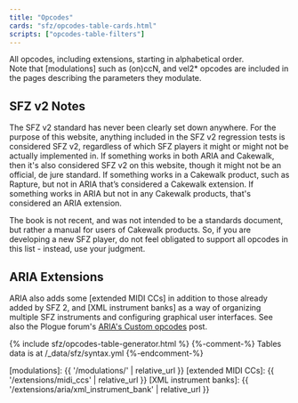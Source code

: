 ```yaml
---
title: "Opcodes"
cards: "sfz/opcodes-table-cards.html"
scripts: ["opcodes-table-filters"]
---
```

All opcodes, including extensions, starting in alphabetical order.\
Note that [modulations] such as (on)ccN, and vel2* opcodes are included
in the pages describing the parameters they modulate.

## SFZ v2 Notes

The SFZ v2 standard has never been clearly set down anywhere.
For the purpose of this website, anything included in the SFZ v2 regression
tests is considered SFZ v2, regardless of which SFZ players it might or might
not be actually implemented in. If something works in both ARIA and Cakewalk,
then it's also considered SFZ v2 on this website, though it might not be an
official, de jure standard. If something works in a Cakewalk product, such as
Rapture, but not in ARIA that’s considered a Cakewalk extension. If something
works in ARIA but not in any Cakewalk products, that's considered an ARIA extension.

The book is not recent, and was not intended to be a standards document, but rather
a manual for users of Cakewalk products. So, if you are developing a new SFZ player,
do not feel obligated to support all opcodes in this list - instead, use your judgment.

## ARIA Extensions

ARIA also adds some [extended MIDI CCs] in addition to those already added
by SFZ 2, and [XML instrument banks] as a way of organizing multiple
SFZ instruments and configuring graphical user interfaces.
See also the Plogue forum's [ARIA's Custom opcodes] post.

<div markdown="0">
{% include sfz/opcodes-table-generator.html %}
{%-comment-%} Tables data is at /_data/sfz/syntax.yml {%-endcomment-%}
</div>

[ARIA's Custom opcodes]: https://www.plogue.com/plgfrms/viewtopic.php?f=14&t=4389&sid=1499dd5d481dc9c02a51c57da3b11364
[modulations]:          {{ '/modulations/' | relative_url }}
[extended MIDI CCs]:    {{ '/extensions/midi_ccs' | relative_url }}
[XML instrument banks]: {{ '/extensions/aria/xml_instrument_bank' | relative_url }}
